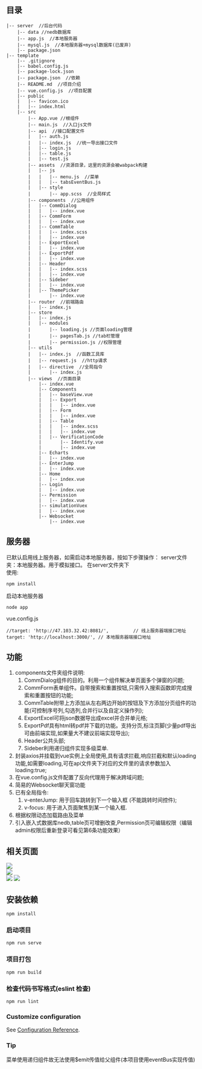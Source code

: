 <!-- ctrl + shift + v 预览md文件  mddir生成目录结构-->

## 目录
```
|-- server  //后台代码
    |-- data //nedb数据库
    |-- app.js  //本地服务器
    |-- mysql.js  //本地服务器+mysql数据库(已废弃)
    |-- package.json
|-- template
    |-- .gitignore
    |-- babel.config.js
    |-- package-lock.json
    |-- package.json  //依赖
    |-- README.md  //项目介绍
    |-- vue.config.js  //项目配置
    |-- public
    |   |-- favicon.ico
    |   |-- index.html
    |-- src
        |-- App.vue //根组件
        |-- main.js  //入口js文件
        |-- api  //接口配置文件
        |   |-- auth.js
        |   |-- index.js  //统一导出接口文件
        |   |-- login.js
        |   |-- table.js
        |   |-- test.js
        |-- assets  //资源目录，这里的资源会被wabpack构建
        |   |-- js
        |   |   |-- menu.js  //菜单
        |   |   |-- tabsEventBus.js
        |   |-- style
        |       |-- app.scss  //全局样式
        |-- components  //公用组件
        |   |-- CommDialog
        |   |   |-- index.vue
        |   |-- CommForm
        |   |   |-- index.vue
        |   |-- CommTable
        |   |   |-- index.scss
        |   |   |-- index.vue
        |   |-- ExportExcel
        |   |   |-- index.vue
        |   |-- ExportPdf
        |   |   |-- index.vue
        |   |-- Header
        |   |   |-- index.scss
        |   |   |-- index.vue
        |   |-- Sideber
        |   |   |-- index.vue
        |   |-- ThemePicker
        |       |-- index.vue
        |-- router  //前端路由
        |   |-- index.js
        |-- store
        |   |-- index.js
        |   |-- modules
        |       |-- loading.js //页面loading管理
        |       |-- pagesTab.js //tab栏管理
        |       |-- permission.js //权限管理
        |-- utils
        |   |-- index.js  //函数工具库
        |   |-- request.js  //http请求
        |   |-- directive  //全局指令
        |       |-- index.js
        |-- views  //页面目录
            |-- index.vue
            |-- Components
            |   |-- baseView.vue
            |   |-- Export
            |   |   |-- index.vue
            |   |-- Form
            |   |   |-- index.vue
            |   |-- Table
            |   |   |-- index.scss
            |   |   |-- index.vue
            |   |-- VerificationCode
            |       |-- Identify.vue
            |       |-- index.vue
            |-- Echarts
            |   |-- index.vue
            |-- EnterJump
            |   |-- index.vue
            |-- Home
            |   |-- index.vue
            |-- Login
            |   |-- index.vue
            |-- Permission
            |   |-- index.vue
            |-- simulationVuex
            |   |-- index.vue
            |-- Websocket
                |-- index.vue
```

## 服务器
已默认启用线上服务器，如需启动本地服务器，按如下步骤操作：
server文件夹：本地服务器。用于模拟接口。
在server文件夹下  
使用:
```
npm install
```
启动本地服务器
```
node app
```  
vue.config.js
```
//target: 'http://47.103.32.42:8081/',         // 线上服务器端接口地址
target: 'http://localhost:3000/', // 本地服务器端接口地址
```

## 功能
1. components文件夹组件说明:
    1. CommDialog组件的目的。利用一个组件解决单页面多个弹窗的问题;
    2. CommForm表单组件。自带搜索和重置按钮,只需传入搜索函数即完成搜索和重置按钮的功能;
    3. CommTable附带上方添加从左右两边开始的按钮及下方添加分页组件的功能(可控制序号列,勾选列,合并行以及自定义操作列);
    4. ExportExcel可将json数据导出成excel并合并单元格;
    5. ExportPdf具有html转pdf并下载的功能。支持分页,标注页脚(少量pdf导出可由前端实现,如果量大不建议前端实现导出);
    6. Header公共头部;
    7. Sideber利用递归组件实现多级菜单.
2. 封装axios并挂载到vue实例上全局使用,具有请求拦截,响应拦截和默认loading功能,如需要loading,可在api文件夹下对应的文件里的请求参数加入loading:true;
3. 在vue.config.js文件配置了反向代理用于解决跨域问题;
4. 简易的Websocket聊天窗功能
5. 已有全局指令:
    1. v-enterJump:  用于回车跳转到下一个输入框  (不能跳转时间控件);
    2. v-focus:  用于进入页面聚焦到某一个输入框.
6. 根据权限动态加载路由及菜单
7. 引入嵌入式数据库nedb,table页可增删改查,Permission页可编辑权限（编辑admin权限后重新登录可看见第6条功能效果）
## 相关页面
![](https://img2020.cnblogs.com/blog/1467361/202011/1467361-20201104103956859-1399111189.png)  
![](https://img2020.cnblogs.com/blog/1467361/202011/1467361-20201104104826137-276690659.png)  
![](https://img2020.cnblogs.com/blog/1467361/202104/1467361-20210420163132508-2071634342.png)
![](https://gitee.com/Ruilin0829/my_pic_bed/raw/master/img/20210617104340.png)

## 安装依赖
```
npm install
```

### 启动项目
```
npm run serve
```

### 项目打包
```
npm run build
```

### 检查代码书写格式(eslint 检查)
```
npm run lint
```

### Customize configuration
See [Configuration Reference](https://cli.vuejs.org/config/).

### Tip
  菜单使用递归组件故无法使用$emit传值给父组件(本项目使用eventBus实现传值)